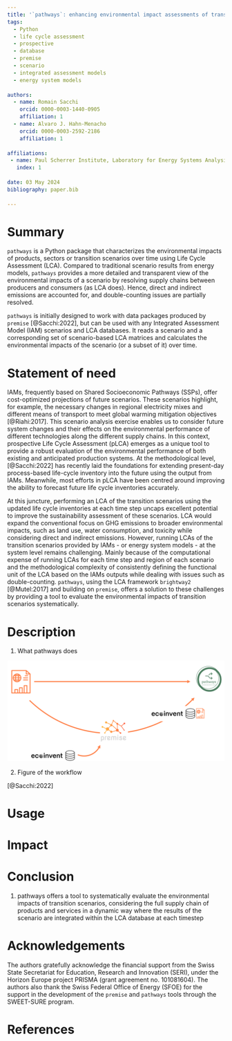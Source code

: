 ```yaml
---
title: '`pathways`: enhancing environmental impact assessments of transition scenarios through Life Cycle Assessment (LCA)'
tags:
  - Python
  - life cycle assessment
  - prospective
  - database
  - premise
  - scenario
  - integrated assessment models
  - energy system models

authors:
  - name: Romain Sacchi
    orcid: 0000-0003-1440-0905
    affiliation: 1
  - name: Alvaro J. Hahn-Menacho
    orcid: 0000-0003-2592-2186
    affiliation: 1

affiliations:
 - name: Paul Scherrer Institute, Laboratory for Energy Systems Analysis, 5232 Villigen, Switzerland
   index: 1

date: 03 May 2024
bibliography: paper.bib

---
```


# Summary

`pathways` is a Python package that characterizes the environmental impacts of products, sectors or transition scenarios
over time using Life Cycle Assessment (LCA). Compared to traditional scenario results from energy models, `pathways`
provides a more detailed and transparent view of the environmental impacts of a scenario by resolving supply chains 
between producers and consumers (as LCA does). Hence, direct and indirect emissions are accounted for, and 
double-counting issues are partially resolved.

`pathways` is initially designed to work with data packages produced by `premise` [@Sacchi:2022], but can be used with 
any Integrated Assessment Model (IAM) scenarios and LCA databases. It reads a scenario and a corresponding set of 
scenario-based LCA matrices and calculates the environmental impacts of the scenario (or a subset of it) over time.

# Statement of need

IAMs, frequently based on Shared Socioeconomic Pathways (SSPs), offer cost-optimized projections of future scenarios. 
These scenarios highlight, for example, the necessary changes in regional electricity mixes and different means of 
transport to meet global warming mitigation objectives [@Riahi:2017]. This scenario analysis exercise enables us to 
consider future system changes and their effects on the environmental performance of different technologies 
along the different supply chains. In this context, prospective Life Cycle Assessment (pLCA) emerges as a unique tool 
to provide a robust evaluation of the environmental performance of both existing and anticipated production systems. 
At the methodological level, [@Sacchi:2022] has recently laid the foundations for extending present-day process-based 
life-cycle inventory into the future using the output from IAMs. Meanwhile, most efforts in pLCA have been centred 
around improving the ability to forecast future life cycle inventories accurately.

At this juncture, performing an LCA of the transition scenarios using the updated life cycle inventories at each time step
uncaps excellent potential to improve the sustainability assessment of these scenarios. LCA would expand the 
conventional focus on GHG emissions to broader environmental impacts, such as land use, water consumption, and toxicity 
while considering direct and indirect emissions. However, running LCAs of the transition scenarios provided by IAMs -
or energy system models - at the system level remains challenging. Mainly because of the computational expense of running 
LCAs for each time step and region of each scenario and the methodological complexity of consistently defining the 
functional unit of the LCA based on the IAMs outputs while dealing with issues such as double-counting. 
`pathways`, using the LCA framework `brightway2` [@Mutel:2017] and building on `premise`, offers a solution to these 
challenges by providing a tool to evaluate the environmental impacts of transition scenarios systematically.

# Description

1. What pathways does

![Workflow for characterizing the environmental impacts of transition scenarios using `pathways`.\label{fig:workflow}](assets/diagram_1.png)


2. Figure of the workflow

[@Sacchi:2022]

# Usage

# Impact



# Conclusion

1. pathways offers a tool to systematically evaluate the environmental impacts of transition scenarios, considering the 
   full supply chain of products and services in a dynamic way where the results of the scenario are integrated within the LCA database at each timestep

# Acknowledgements

The authors gratefully acknowledge the financial support from the Swiss State Secretariat for Education, Research and 
Innovation (SERI), under the Horizon Europe project PRISMA (grant agreement no. 101081604). The authors also thank the
Swiss Federal Office of Energy (SFOE) for the support in the development of the `premise` and `pathways` tools through 
the SWEET-SURE program.

# References
